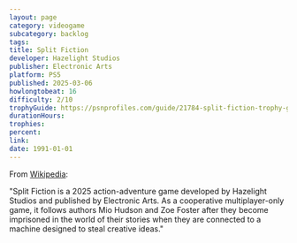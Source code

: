 ```yaml
---
layout: page
category: videogame
subcategory: backlog
tags:
title: Split Fiction
developer: Hazelight Studios
publisher: Electronic Arts
platform: PS5
published: 2025-03-06
howlongtobeat: 16
difficulty: 2/10
trophyGuide: https://psnprofiles.com/guide/21784-split-fiction-trophy-guide
durationHours:
trophies:
percent:
link:
date: 1991-01-01
---
```


From [Wikipedia](https://en.wikipedia.org/wiki/Split_Fiction):

"Split Fiction is a 2025 action-adventure game developed by Hazelight Studios and published by Electronic Arts. As a cooperative multiplayer-only game, it follows authors Mio Hudson and Zoe Foster after they become imprisoned in the world of their stories when they are connected to a machine designed to steal creative ideas."
